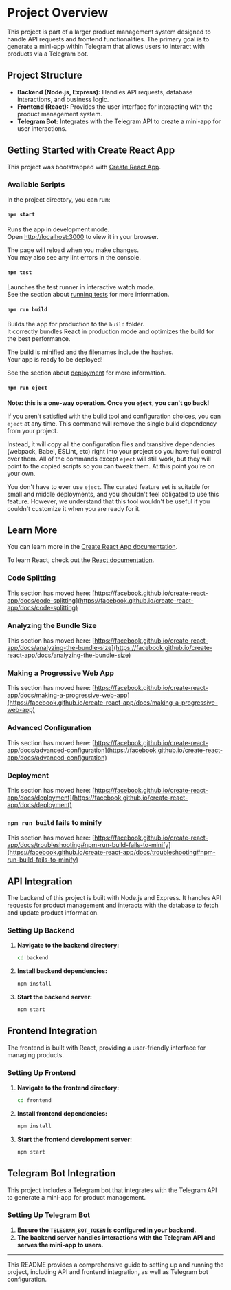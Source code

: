 # Project Overview

This project is part of a larger product management system designed to handle API requests and frontend functionalities. The primary goal is to generate a mini-app within Telegram that allows users to interact with products via a Telegram bot.

## Project Structure

- **Backend (Node.js, Express):** Handles API requests, database interactions, and business logic.
- **Frontend (React):** Provides the user interface for interacting with the product management system.
- **Telegram Bot:** Integrates with the Telegram API to create a mini-app for user interactions.

## Getting Started with Create React App

This project was bootstrapped with [Create React App](https://github.com/facebook/create-react-app).

### Available Scripts

In the project directory, you can run:

#### `npm start`

Runs the app in development mode.\
Open [http://localhost:3000](http://localhost:3000) to view it in your browser.

The page will reload when you make changes.\
You may also see any lint errors in the console.

#### `npm test`

Launches the test runner in interactive watch mode.\
See the section about [running tests](https://facebook.github.io/create-react-app/docs/running-tests) for more information.

#### `npm run build`

Builds the app for production to the `build` folder.\
It correctly bundles React in production mode and optimizes the build for the best performance.

The build is minified and the filenames include the hashes.\
Your app is ready to be deployed!

See the section about [deployment](https://facebook.github.io/create-react-app/docs/deployment) for more information.

#### `npm run eject`

**Note: this is a one-way operation. Once you `eject`, you can't go back!**

If you aren't satisfied with the build tool and configuration choices, you can `eject` at any time. This command will remove the single build dependency from your project.

Instead, it will copy all the configuration files and transitive dependencies (webpack, Babel, ESLint, etc) right into your project so you have full control over them. All of the commands except `eject` will still work, but they will point to the copied scripts so you can tweak them. At this point you're on your own.

You don't have to ever use `eject`. The curated feature set is suitable for small and middle deployments, and you shouldn't feel obligated to use this feature. However, we understand that this tool wouldn't be useful if you couldn't customize it when you are ready for it.

## Learn More

You can learn more in the [Create React App documentation](https://facebook.github.io/create-react-app/docs/getting-started).

To learn React, check out the [React documentation](https://reactjs.org/).

### Code Splitting

This section has moved here: [https://facebook.github.io/create-react-app/docs/code-splitting](https://facebook.github.io/create-react-app/docs/code-splitting)

### Analyzing the Bundle Size

This section has moved here: [https://facebook.github.io/create-react-app/docs/analyzing-the-bundle-size](https://facebook.github.io/create-react-app/docs/analyzing-the-bundle-size)

### Making a Progressive Web App

This section has moved here: [https://facebook.github.io/create-react-app/docs/making-a-progressive-web-app](https://facebook.github.io/create-react-app/docs/making-a-progressive-web-app)

### Advanced Configuration

This section has moved here: [https://facebook.github.io/create-react-app/docs/advanced-configuration](https://facebook.github.io/create-react-app/docs/advanced-configuration)

### Deployment

This section has moved here: [https://facebook.github.io/create-react-app/docs/deployment](https://facebook.github.io/create-react-app/docs/deployment)

### `npm run build` fails to minify

This section has moved here: [https://facebook.github.io/create-react-app/docs/troubleshooting#npm-run-build-fails-to-minify](https://facebook.github.io/create-react-app/docs/troubleshooting#npm-run-build-fails-to-minify)

## API Integration

The backend of this project is built with Node.js and Express. It handles API requests for product management and interacts with the database to fetch and update product information. 

### Setting Up Backend

1. **Navigate to the backend directory:**
    ```sh
    cd backend
    ```

2. **Install backend dependencies:**
    ```sh
    npm install
    ```

3. **Start the backend server:**
    ```sh
    npm start
    ```

## Frontend Integration

The frontend is built with React, providing a user-friendly interface for managing products.

### Setting Up Frontend

1. **Navigate to the frontend directory:**
    ```sh
    cd frontend
    ```

2. **Install frontend dependencies:**
    ```sh
    npm install
    ```

3. **Start the frontend development server:**
    ```sh
    npm start
    ```

## Telegram Bot Integration

This project includes a Telegram bot that integrates with the Telegram API to generate a mini-app for product management.

### Setting Up Telegram Bot

1. **Ensure the `TELEGRAM_BOT_TOKEN` is configured in your backend.**
2. **The backend server handles interactions with the Telegram API and serves the mini-app to users.**

---

This README provides a comprehensive guide to setting up and running the project, including API and frontend integration, as well as Telegram bot configuration.
